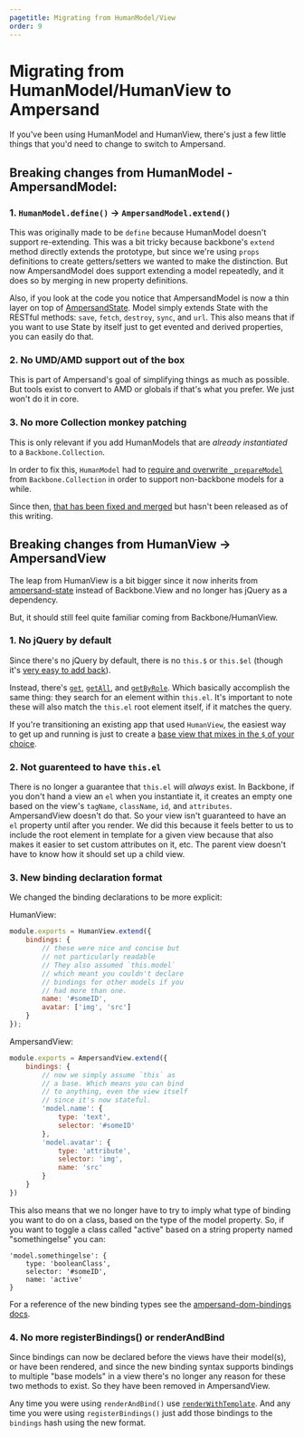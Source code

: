 ```yaml
---
pagetitle: Migrating from HumanModel/View
order: 9
---
```


# Migrating from HumanModel/HumanView to Ampersand

If you've been using HumanModel and HumanView, there's just a few little things that you'd need to change to switch to Ampersand.

## Breaking changes from HumanModel - AmpersandModel:

### 1. `HumanModel.define()` -> `AmpersandModel.extend()` 

This was originally made to be `define` because HumanModel doesn't support re-extending. This was a bit tricky because backbone's `extend` method directly extends the prototype, but since we're using `props` definitions to create getters/setters we wanted to make the distinction. But now AmpersandModel does support extending a model repeatedly, and it does so by merging in new property definitions.

Also, if you look at the code you notice that AmpersandModel is now a thin layer on top of [AmpersandState](http://ampersandjs.com/docs#ampersand-state). Model simply extends State with the RESTful methods: `save`, `fetch`, `destroy`, `sync`, and `url`. This also means that if you want to use State by itself just to get evented and derived properties, you can easily do that.

### 2. No UMD/AMD support out of the box

This is part of Ampersand's goal of simplifying things as much as possible. But tools exist to convert to AMD or globals if that's what you prefer. We just won't do it in core.

### 3. No more Collection monkey patching

This is only relevant if you add HumanModels that are *already instantiated* to a `Backbone.Collection`.

In order to fix this, `HumanModel` had to [require and overwrite `_prepareModel`](https://github.com/HenrikJoreteg/human-model/blob/bc418381eaa5d73df46d08cb6fb094d503178940/human-model.js#L33-L54) from `Backbone.Collection` in order to support non-backbone models for a while. 

Since then, [that has been fixed and merged](https://github.com/jashkenas/backbone/pull/3052) but hasn't been released as of this writing.


## Breaking changes from HumanView -> AmpersandView

The leap from HumanView is a bit bigger since it now inherits from [ampersand-state](/docs/#ampersand-state) instead of Backbone.View and no longer has jQuery as a dependency. 

But, it should still feel quite familiar coming from Backbone/HumanView.

### 1. No jQuery by default

Since there's no jQuery by default, there is no `this.$` or `this.$el` (though it's [very easy to add back](/learn/base-objects-and-mixins#base-view-example-adding-a-method)). 

Instead, there's [`get`](/docs#ampersand-view-get), [`getAll`](/docs#ampersand-view-getall), and [`getByRole`](/docs#ampersand-view-getbyrole). Which basically accomplish the same thing: they search for an element within `this.el`. It's important to note these will also match the `this.el` root element itself, if it matches the query. 

If you're transitioning an existing app that used `HumanView`, the easiest way to get up and running is just to create a [base view that mixes in the `$` of your choice](/learn/base-objects-and-mixins#base-view-example-adding-a-method).


### 2. Not guarenteed to have `this.el`

There is no longer a guarantee that `this.el` will *always* exist. In Backbone, if you don't hand a view an `el` when you instantiate it, it creates an empty one based on the view's `tagName`, `className`, `id`, and `attributes`. AmpersandView doesn't do that. So your view isn't guaranteed to have an `el` property until after you render. We did this because it feels better to us to include the root element in template for a given view because that also makes it easier to set custom attributes on it, etc. The parent view doesn't have to know how it should set up a child view.

### 3. New binding declaration format

We changed the binding declarations to be more explicit:

HumanView:

```js
module.exports = HumanView.extend({
    bindings: {
        // these were nice and concise but
        // not particularly readable
        // They also assumed `this.model`
        // which meant you couldn't declare
        // bindings for other models if you
        // had more than one.
        name: '#someID',
        avatar: ['img', 'src']
    }
});
```

AmpersandView:

```js
module.exports = AmpersandView.extend({
    bindings: {
        // now we simply assume `this` as
        // a base. Which means you can bind
        // to anything, even the view itself
        // since it's now stateful.
        'model.name': {
            type: 'text',
            selector: '#someID'
        },
        'model.avatar': {
            type: 'attribute',
            selector: 'img',
            name: 'src'
        }
    }
})
```

This also means that we no longer have to try to imply what type of binding you want to do on a class, based on the type of the model property. So, if you want to toggle a class called "active" based on a string property named "somethingelse" you can:

```
'model.somethingelse': {
    type: 'booleanClass',
    selector: '#someID',
    name: 'active'
}
```

For a reference of the new binding types see the [ampersand-dom-bindings docs](/docs#ampersand-dom-bindings).

### 4. No more registerBindings() or renderAndBind

Since bindings can now be declared before the views have their model(s), or have been rendered, and since the new binding syntax supports bindings to multiple "base models" in a view there's no longer any reason for these two methods to exist. So they have been removed in AmpersandView.

Any time you were using `renderAndBind()` use [`renderWithTemplate`](/docs/#ampersand-view-renderwithtemplate). And any time you were using `registerBindings()` just add those bindings to the `bindings` hash using the new format.
